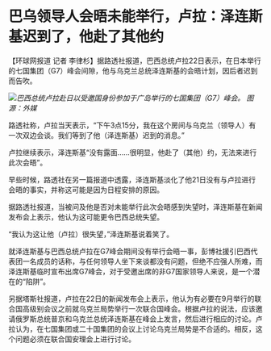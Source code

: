 # 巴乌领导人会晤未能举行，卢拉：泽连斯基迟到了，他赴了其他约

【环球网报道 记者 李律杉】据路透社报道，巴西总统卢拉22日表示，在日本举行的七国集团（G7）峰会间隙，他与乌克兰总统泽连斯基的会晤计划，因后者迟到而告吹。

![](https://inews.gtimg.com/om_bt/OTmNc6kKfrBqkL76EZkhrRHV8wfBPLblHK1yMq-YCxzP0AA/1000)_巴西总统卢拉赴日以受邀国身份参加于广岛举行的七国集团（G7）峰会。 图源：外媒_

路透社称，卢拉当天表示，“下午3点15分，我在这个房间与乌克兰（领导人）有一次双边会谈。我们等到了他（泽连斯基）迟到的消息。”

卢拉继续表示，泽连斯基“没有露面……很明显，他赴了（其他）约，无法来进行此次会晤”。

早些时候，路透社在另一篇报道中透露，泽连斯基淡化了他21日没有与卢拉进行会晤的事实，并称这可能是因为日程安排的原因。

据路透社报道，当被问及他是否对未能举行此次会晤感到失望时，泽连斯基在新闻发布会上表示，他认为这可能更令巴西总统失望。

“我认为这让他（卢拉）很失望，”泽连斯基说着笑了。

就泽连斯基与巴西总统卢拉在G7峰会期间没有举行会晤一事，彭博社援引巴西代表团一名成员的话称，与任何领导人坐下来谈都没有问题，但绝不应强人所难，而泽连斯基临时宣布出席G7峰会，对于受邀出席的非G7国家领导人来说，是一个潜在的“陷阱”。

另据塔斯社报道，卢拉在22日的新闻发布会上表示，他认为有必要在9月举行的联合国高级别会议之前就乌克兰局势举行一次联合国峰会。根据卢拉的说法，应该邀请俄罗斯总统普京和乌克兰总统泽连斯基在峰会上发言，然后进行相应的讨论。卢拉认为，在七国集团或二十国集团的会议上讨论乌克兰局势是不合适的。相反，这个问题必须在联合国安理会上进行讨论。


